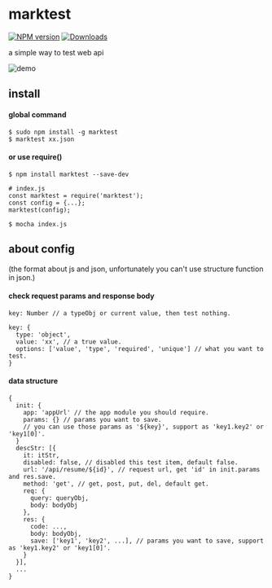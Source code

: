 # marktest

[![NPM version](https://img.shields.io/npm/v/marktest.svg)](https://www.npmjs.com/package/marktest) [![Downloads](https://img.shields.io/npm/dm/marktest.svg)](http://badge.fury.io/js/marktest)

a simple way to test web api

![demo](https://cloud.githubusercontent.com/assets/8231964/13519913/ef6117b2-e216-11e5-930e-f51ae89250ba.gif)

## install

#### global command

```
$ sudo npm install -g marktest
$ marktest xx.json
```

#### or use require()

```
$ npm install marktest --save-dev

# index.js
const marktest = require('marktest');
const config = {...};
marktest(config);

$ mocha index.js
```

## about config

(the format about js and json, unfortunately you can't use structure function in json.)

#### check request params and response body

```
key: Number // a typeObj or current value, then test nothing.

key: {
  type: 'object',
  value: 'xx', // a true value.
  options: ['value', 'type', 'required', 'unique'] // what you want to test.
}
```

#### data structure

```
{
  init: {
    app: 'appUrl' // the app module you should require.
    params: {} // params you want to save.
    // you can use those params as '${key}', support as 'key1.key2' or 'key1[0]'.
  }
  descStr: [{
    it: itStr,
    disabled: false, // disabled this test item, default false.
    url: '/api/resume/${id}', // request url, get 'id' in init.params and res.save.
    method: 'get', // get, post, put, del, default get.
    req: {
      query: queryObj,
      body: bodyObj
    },
    res: {
      code: ...,
      body: bodyObj,
      save: ['key1', 'key2', ...], // params you want to save, support as 'key1.key2' or 'key1[0]'.
    }
  }],
  ...
}
```
